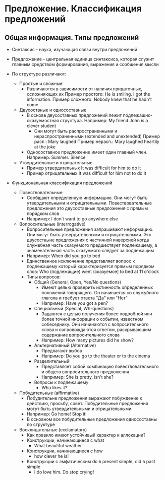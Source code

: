 # Предложение. Классификация предложений

## Общая информация. Типы предложений

- Синтаксис - наука, изучающая связи внутри предложений

- Предложение - центральная единица синтаксиса, которая служит главным средством формирования, выражения и сообщения мысли 

- По структуре различают:
	- Простые и сложные 
		- Различаются в зависимости от наличия придаточных, осложняющих их
		  Пример простого: He is smiling. I got the information.
		  Пример сложного: Nobody knew that he hadn't come 
	- Двусоствные и односоставные 
		- В основе двусоставных предложений лежит подлежащно-сказуемостная структура. Например: My friend John is a clever student 
			- Они могут быть распространенными и нераспространенными (extended and unextended)
			  Пример расп.: Mary laughed
			  Пример нерасп.: Mary laughed heartily at the joke 
		- Односоставное предложение имеет один главный член. Например: Summer. Silence
	- Утвердительные и отрицательные
		- Пример утвердительных 
			It was difficult for him to do it 
		- Пример отрицательных
			It was difficult for him not to do it

- Функциональная классификация предложений
	- Повествовательные 
		- Сообщают определенную информацию. Они могут быть утвердительными и отрицательными. Повествовательные предложения это двусоставные предложения с прямым порядком слов
		- Например: I don't want to go anywhere else
	- Вопросительные (interrogative)
		- Вопросительные предложения запрашивают информацию. Они могут быть утвердительными и отрицательными. Это двусостаыне предложения с частичной инверсией когда служебная часть сказуемого предшествует подлежащему, а знаменательная часть сказуемого следует за подлежащим
		- Например: When did you go to bed
		- Единственное исключение представляет вопрос к подлежащему который характеризуется прямым порядком слов: Who (подлежащие) went (сказуемое) to bed at 11 o'clock
		- Типы вопросов:
			- Общий (General, Open, Yes/No questions)
				- Имеют целью проверить истинность определенных положений говорящего. Он начинается со служубного глагола и требует ответа "Да" или "Нет" 
				- Например: Have you got a pen? 
			- Специальный (Special, Wh-questions)
				- Задаются с целью получения более подробной или более точной инфорации о событии, известном собеседнику. Они начинаются с вопросительного слова и сопровождаются ответом, раскрываюшим содержание вопросительного слова 
				- Например: How many pictures did he show? 
			- Альтернативный (Alternative)
				- Предлагают выбор  
				- Например: Do you go to the theater or to the cinema 
			- Разделительный 
				- Представляет собой комбинацию повествовательного и общего вопросительного предложения 
				- Например: She is pretty, isn't she? 
			- Вопросы к подлежащему
				- Who likes it? 
	- Побудительные (affirmative)
		- Побудительне предложения выражают побуждение к действию, просьбу, совет. Побудительные предложения могут быть утвердительными и отрицательными 
		- Например: Go home! Stop it! 
		- В основном все побудительные предложения односоставны по структуре
	- Восклицательные (exclamatory)
		- Как правило имеют устойчивый характер к аллокации?
		- Конструкции, начинающиеся с what
			- What beautiful weather
		- Конструкции, начинающиеся с how
			- how clever he is!
		- Конструкции с эмфатическим do в present simple, did в past simple 
			- I do love him. Do stop crying! 
